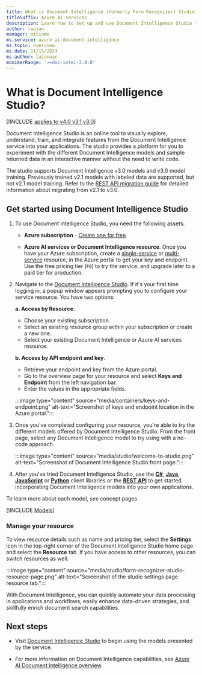 ```yaml
---
title: What is Document Intelligence (formerly Form Recognizer) Studio?
titleSuffix: Azure AI services
description: Learn how to set up and use Document Intelligence Studio to test features of Azure AI Document Intelligence on the web.
author: laujan
manager: nitinme
ms.service: azure-ai-document-intelligence
ms.topic: overview
ms.date: 11/15/2023
ms.author: lajanuar
monikerRange: '>=doc-intel-3.0.0'
---
```



<!-- markdownlint-disable MD033 -->
# What is Document Intelligence Studio?

[!INCLUDE [applies to v4.0 v3.1 v3.0](includes/applies-to-v4-v3-1-v3.md)]

Document Intelligence Studio is an online tool to visually explore, understand, train, and integrate features from the Document Intelligence service into your applications. The studio provides a platform for you to experiment with the different Document Intelligence models and sample returned data in an interactive manner without the need to write code.

The studio supports Document Intelligence v3.0 models and v3.0 model training. Previously trained v2.1 models with labeled data are supported, but not v2.1 model training. Refer to the [REST API migration guide](v3-1-migration-guide.md) for detailed information about migrating from v2.1 to v3.0.

## Get started using Document Intelligence Studio

1. To use Document Intelligence Studio, you need the following assets:

    * **Azure subscription** - [Create one for free](https://azure.microsoft.com/free/cognitive-services/).

    * **Azure AI services or Document Intelligence resource**. Once you have your Azure subscription, create a [single-service](https://portal.azure.com/#create/Microsoft.CognitiveServicesFormRecognizer) or [multi-service](https://portal.azure.com/#create/Microsoft.CognitiveServicesAllInOne) resource, in the Azure portal to get your key and endpoint. Use the free pricing tier (`F0`) to try the service, and upgrade later to a paid tier for production.

1. Navigate to the [Document Intelligence Studio](https://formrecognizer.appliedai.azure.com/). If it's your first time logging in, a popup window appears prompting you to configure your service resource. You have two options:

   **a. Access by Resource**.

      * Choose your existing subscription.
      * Select an existing resource group within your subscription or create a new one.
      * Select your existing Document Intelligence or Azure AI services resource.

    **b. Access by API endpoint and key**.

      * Retrieve your endpoint and key from the Azure portal.
      * Go to the overview page for your resource and select **Keys and Endpoint** from the left navigation bar.
      * Enter the values in the appropriate fields.

      :::image type="content" source="media/containers/keys-and-endpoint.png" alt-text="Screenshot of keys and endpoint location in the Azure portal.":::

1. Once you've completed configuring your resource, you're able to try the different models offered by Document Intelligence Studio. From the front page, select any Document Intelligence model to try using with a no-code approach.

    :::image type="content" source="media/studio/welcome-to-studio.png" alt-text="Screenshot of Document Intelligence Studio front page.":::

1. After you've tried Document Intelligence Studio, use the [**C#**](quickstarts/get-started-sdks-rest-api.md?view=doc-intel-3.0.0&preserve-view=true), [**Java**](quickstarts/get-started-sdks-rest-api.md?view=doc-intel-3.0.0&preserve-view=true), [**JavaScript**](quickstarts/get-started-sdks-rest-api.md?view=doc-intel-3.0.0&preserve-view=true) or [**Python**](quickstarts/get-started-sdks-rest-api.md?view=doc-intel-3.0.0&preserve-view=true) client libraries or the [**REST API**](quickstarts/get-started-sdks-rest-api.md?view=doc-intel-3.0.0&preserve-view=true) to get started incorporating Document Intelligence models into your own applications.

To learn more about each model, *see* concept pages.

[!INCLUDE [Models](includes/model-type-name.md)]

### Manage your resource

 To view resource details such as name and pricing tier, select the **Settings** icon in the top-right corner of the Document Intelligence Studio home page and select the **Resource** tab. If you have access to other resources, you can switch resources as well.

:::image type="content" source="media/studio/form-recognizer-studio-resource-page.png" alt-text="Screenshot of the studio settings page resource tab.":::

With Document Intelligence, you can quickly automate your data processing in applications and workflows, easily enhance data-driven strategies, and skillfully enrich document search capabilities.

## Next steps

* Visit [Document Intelligence Studio](https://formrecognizer.appliedai.azure.com/studio) to begin using the models presented by the service.

* For more information on Document Intelligence capabilities, see [Azure AI Document Intelligence overview](overview.md).
